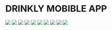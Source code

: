 # DRINKLY MOBIBLE APP

![](./src/assets/images/onboading%201.jpg)
![](src/assets/images/onboadring%202.jpg)
![](src/assets/images/onboarding%203.jpg)
![](src/assets/images/login%20page.jpg)
![](src/assets/images/create%20account.jpg)
![](src/assets/images/welcome%20screen.jpg)
![](src/assets/images/resetPassword.jpg)
![](src/assets/images/home.jpg)
![](src/assets/images/cart.jpg)
![](src/assets/images/profile.jpg)